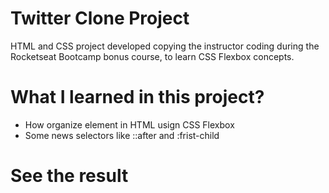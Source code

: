# Twitter Clone Project
<p>HTML and CSS project developed copying the instructor coding during the Rocketseat Bootcamp bonus course, to learn CSS Flexbox concepts.</p>

# What I learned in this project?
<ul>
  <li>How organize element in HTML usign CSS Flexbox</li>
  <li>Some news selectors like ::after and :frist-child</li>
</ul>

# See the result
